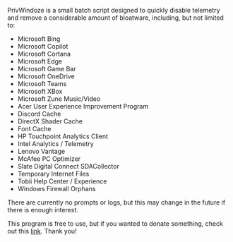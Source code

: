 PrivWindoze is a small batch script designed to quickly disable telemetry and remove a considerable amount of bloatware, including, but not limited to:

-  Microsoft Bing
-  Microsoft Copilot
-  Microsoft Cortana
-  Microsoft Edge
-  Microsoft Game Bar
-  Microsoft OneDrive
-  Microsoft Teams
-  Microsoft XBox
-  Microsoft Zune Music/Video
-  Acer User Experience Improvement Program
-  Discord Cache
-  DirectX Shader Cache
-  Font Cache
-  HP Touchpoint Analytics Client
-  Intel Analytics / Telemetry
-  Lenovo Vantage
-  McAfee PC Optimizer
-  Slate Digital Connect SDACollector
-  Temporary Internet Files
-  Tobii Help Center / Experience
-  Windows Firewall Orphans


There are currently no prompts or logs, but this may change in the future if there is enough interest.

This program is free to use, but if you wanted to donate something, check out this [link](https://www.amazon.com/hz/wishlist/ls/C2QC509ZM1BG?ref_=wl_share). Thank you!